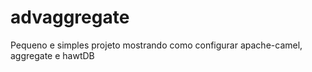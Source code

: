 # advaggregate
Pequeno e simples projeto mostrando como configurar apache-camel, aggregate e hawtDB
